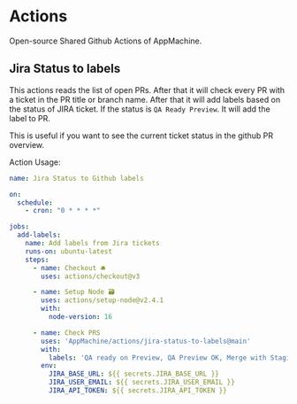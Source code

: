 # Actions

Open-source Shared Github Actions of AppMachine.

## Jira Status to labels

This actions reads the list of open PRs. After that it will check every PR with a ticket in the PR title or branch name. After that it will add labels based on the status of JIRA ticket. If the status is `QA Ready Preview`. It will add the label to PR.

This is useful if you want to see the current ticket status in the github PR overview.

Action Usage:

```yml
name: Jira Status to Github labels

on:
  schedule:
    - cron: "0 * * * *"

jobs:
  add-labels:
    name: Add labels from Jira tickets
    runs-on: ubuntu-latest
    steps:
      - name: Checkout 🛎
        uses: actions/checkout@v3

      - name: Setup Node 🗃
        uses: actions/setup-node@v2.4.1
        with:
          node-version: 16

      - name: Check PRS
        uses: 'AppMachine/actions/jira-status-to-labels@main'
        with:
          labels: 'QA ready on Preview, QA Preview OK, Merge with Staging, QA Fail'
        env:
          JIRA_BASE_URL: ${{ secrets.JIRA_BASE_URL }}
          JIRA_USER_EMAIL: ${{ secrets.JIRA_USER_EMAIL }}
          JIRA_API_TOKEN: ${{ secrets.JIRA_API_TOKEN }}
```

